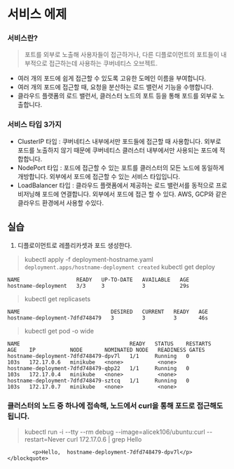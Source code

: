 # 서비스 에제

### 서비스란?   
> 포트를 외부로 노출해 사용자들이 접근하거나, 다른 디플로이먼트의 포트들이 내부적으로 접근하는데 사용하는 쿠버네티스 오브젝트.
- 여러 개의 포드에 쉽게 접근할 수 있도록 고유한 도메인 이름을 부여합니다.
- 여러 개의 포드에 접근할 때, 요청을 분산하는 로드 밸런서 기능을 수행합니다.
- 클라우드 플랫폼의 로드 밸런서, 클러스터 노드의 포트 등을 통해 포드를 외부로 노출합니다.

### 서비스 타입 3가지
- ClusterIP 타입 : 쿠버네티스 내부에서만 포드들에 접근할 때 사용합니다. 외부로 포드를 노출하지 않기 때문에 쿠버네티스 클러스터 내부에서만 사용되는 포드에 적합합니다.
- NodePort 타입 : 포드에 접근할 수 있는 포트를 클러스터의 모든 노드에 동일하게 개방합니다. 외부에서 포드에 접근할 수 있는 서비스 타입입니다. 
- LoadBalancer 타입 : 클라우드 플랫폼에서 제공하는 로드 밸런서를 동적으로 프로비저닝해 포드에 연결합니다. 외부에서 포드에 접근 할 수 있다. AWS, GCP와 같은 클라우드 환경에서 사용할 수있다.

## 실습
1. 디플로이먼트로 레플리카셋과 포드 생성한다.  
> kubectl apply -f deployment-hostname.yaml     
```deployment.apps/hostname-deployment created```
> kubectl get deploy
```
NAME                  READY   UP-TO-DATE   AVAILABLE   AGE
hostname-deployment   3/3     3            3           29s
```
> kubectl get replicasets
```
NAME                             DESIRED   CURRENT   READY   AGE
hostname-deployment-7dfd748479   3         3         3       46s
```
> kubectl get pod -o wide
```
NAME                                   READY   STATUS    RESTARTS   AGE    IP           NODE       NOMINATED NODE   READINESS GATES
hostname-deployment-7dfd748479-dpv7l   1/1     Running   0          103s   172.17.0.6   minikube   <none>           <none>
hostname-deployment-7dfd748479-qbp22   1/1     Running   0          103s   172.17.0.4   minikube   <none>           <none>
hostname-deployment-7dfd748479-sztcq   1/1     Running   0          103s   172.17.0.7   minikube   <none>           <none>
```

### 클러스터의 노드 중 하나에 접속해, 노드에서 curl을 통해 포드로 접근해도 됩니다.
> kubectl run -i --tty --rm debug --image=alicek106/ubuntu:curl --restart=Never curl 172.17.0.6 | grep Hello
```
        <p>Hello,  hostname-deployment-7dfd748479-dpv7l</p>     </blockquote>
```
